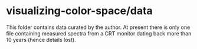 # visualizing-color-space/data
This folder contains data curated by the author.  At present there is only one
file containing measured spectra from a CRT monitor dating back more than 10
years (hence details lost).